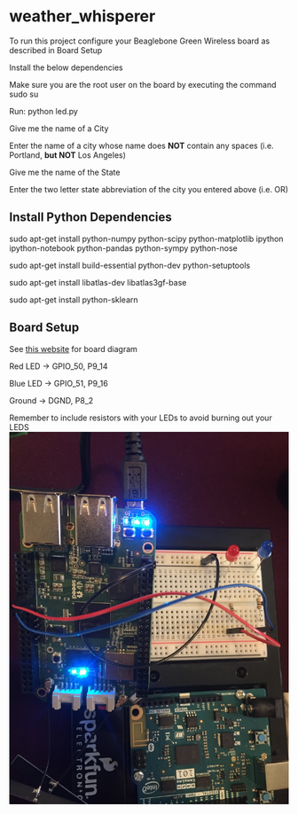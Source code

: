 # weather_whisperer
To run this project configure your Beaglebone Green Wireless board as described in Board Setup

Install the below dependencies

Make sure you are the root user on the board by executing the command sudo su

Run: python led.py

Give me the name of a City

Enter the name of a city whose name does **NOT** contain any spaces (i.e. Portland, **but NOT** Los Angeles)

Give me the name of the State

Enter the two letter state abbreviation of the city you entered above (i.e. OR)

## Install Python Dependencies
sudo apt-get install python-numpy python-scipy python-matplotlib ipython ipython-notebook python-pandas python-sympy python-nose

sudo apt-get install build-essential python-dev python-setuptools

sudo apt-get install libatlas-dev libatlas3gf-base

sudo apt-get install python-sklearn

## Board Setup
See [this website](http://wiki.seeed.cc/SeeedStudio_BeagleBone_Green_Wireless/) for board diagram 

Red LED -> GPIO_50, P9_14

Blue LED -> GPIO_51, P9_16

Ground -> DGND, P8_2

Remember to include resistors with your LEDs to avoid burning out your LEDS
![alt text](https://github.com/CUBoulder-2017-IML4HCI/weather_whisperer/blob/master/IMG_2607.JPG "Board")

